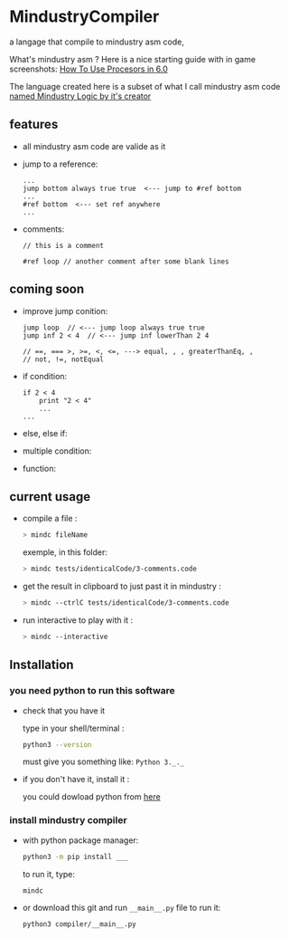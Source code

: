 
# MindustryCompiler

a langage that compile to mindustry asm code,

What's mindustry asm ? Here is a nice starting guide with in game screenshots:
[How To Use Procesors in 6.0](https://steamcommunity.com/sharedfiles/filedetails/?id=2268059244)

The language created here is a subset of what I call mindustry asm code [named Mindustry Logic by it's creator](https://github.com/MindustryGame/wiki/blob/master/docs/logic/0-introduction.md)

## features

- all mindustry asm code are valide as it

- jump to a reference:

    ```plain
    ...
    jump bottom always true true  <--- jump to #ref bottom
    ...
    #ref bottom  <--- set ref anywhere
    ...
    ```

- comments:

    ```plain
    // this is a comment

    #ref loop // another comment after some blank lines
    ```

## coming soon

- improve jump conition:

    ```plain
    jump loop  // <--- jump loop always true true
    jump inf 2 < 4  // <--- jump inf lowerThan 2 4

    // ==, === >, >=, <, <=, ---> equal, , , greaterThanEq, ,
    // not, !=, notEqual
    ```

- if condition:

    ```plain
    if 2 < 4
        print "2 < 4"
        ...
    ...
    ```

- else, else if:

- multiple condition:

- function:

## current usage

- compile a file :

    ```sh
    > mindc fileName
    ```

    exemple, in this folder:

    ```sh
    > mindc tests/identicalCode/3-comments.code
    ```

- get the result in clipboard to just past it in mindustry :

    ```sh
    > mindc --ctrlC tests/identicalCode/3-comments.code
    ```

- run interactive to play with it :

    ```sh
    > mindc --interactive
    ```

## Installation

### you need python to run this software

- check that you have it

    type in your shell/terminal :

    ```sh
    python3 --version
    ```

    must give you something like: `Python 3._._`

- if you don't have it, install it :

    you could dowload python from [here](https://www.python.org/downloads/release)

### install mindustry compiler

- with python package manager:

    ```sh
    python3 -m pip install ___
    ```

    to run it, type:

    ```sh
    mindc
    ```

- or download this git and run `__main__.py` file
    to run it:

    ```sh
    python3 compiler/__main__.py
    ```
